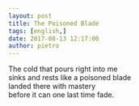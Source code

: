 ```yaml
---
layout: post
title: The Poisoned Blade
tags: [english,]
date: 2017-08-13 12:17:00
author: pietro
---
```

The cold that pours right into me<br/>sinks and rests like a poisoned blade<br/>landed there with mastery<br/>before it can one last time fade.
